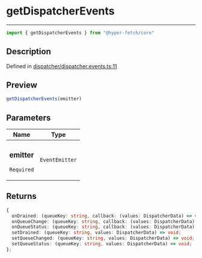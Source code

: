 

# getDispatcherEvents

<div class="api-docs__separator" data-reactroot="">

---

</div><div class="api-docs__import" data-reactroot="">

```ts
import { getDispatcherEvents } from "@hyper-fetch/core"
```

</div><div class="api-docs__section">

## Description

</div><div class="api-docs__description"><span class="api-docs__do-not-parse">



</span></div><p class="api-docs__definition">

Defined in [dispatcher/dispatcher.events.ts:11](https://github.com/BetterTyped/hyper-fetch/blob/a5ae46b5/packages/core/src/dispatcher/dispatcher.events.ts#L11)

</p><div class="api-docs__section">

## Preview

</div><div class="api-docs__preview fn">

```ts
getDispatcherEvents(emitter)
```

</div><div class="api-docs__section">

## Parameters

</div><div class="api-docs__parameters"><table><thead><tr><th>Name</th><th>Type</th></tr></thead><tbody><tr param-data="emitter"><td class="api-docs__param-name required">

### emitter 

`Required`

</td><td class="api-docs__param-type">

`EventEmitter`

</td></tr></tbody></table></div><div class="api-docs__section">

## Returns

</div><div class="api-docs__returns">

```ts
{
  onDrained: (queueKey: string, callback: (values: DispatcherData) => void) => VoidFunction;
  onQueueChange: (queueKey: string, callback: (values: DispatcherData) => void) => VoidFunction;
  onQueueStatus: (queueKey: string, callback: (values: DispatcherData) => void) => VoidFunction;
  setDrained: (queueKey: string, values: DispatcherData) => void;
  setQueueChanged: (queueKey: string, values: DispatcherData) => void;
  setQueueStatus: (queueKey: string, values: DispatcherData) => void;
};

```

</div>